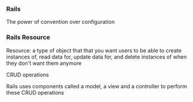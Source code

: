 ### Rails
The power of convention over configuration

### Rails Resource 

Resource: a type of object that that you want users to be able to create instances of, read data for, update data for, and delete instances of when they don't want them anymore

CRUD operations 

Rails uses components called a model, a view and a controller to perform these CRUD operations